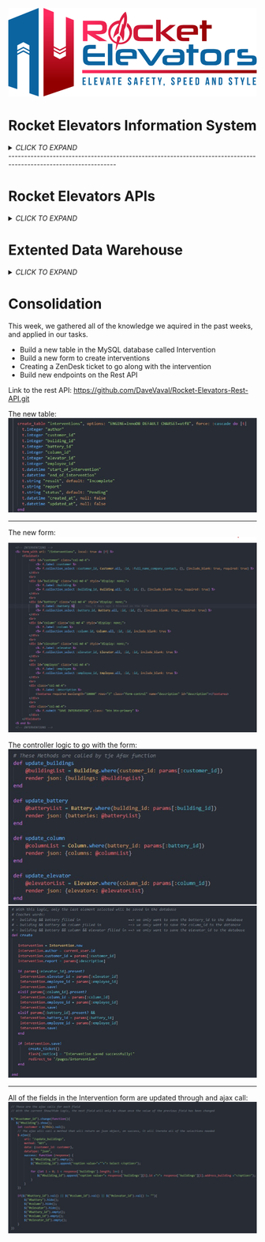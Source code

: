 ![alt text](https://github.com/DaveVaval/Rocket-Elevators-Ruby-Controller/blob/Main/img/R3.png)

# Rocket Elevators Information System #

<details>
<summary><i>CLICK TO EXPAND</i></summary>

This week converted our static website into a Ruby on Rails application.

The first step was to use the Assett Pipeline to provide the JS, CSS and HTML files needed to run the website. 

We implemented Embeded Ruby Syntax to the HTML code.

We created a database which contained multiple tables :

The employee table is used to assign permissions to access the Backoffice. It is also used to store e-mails and passwords of said employees.

If you want to access the Backoffice use these credentials:

- username: nicolas.genest@codeboxx.biz
- password: newdog1

</br>

![](app/assets/images/readmeimages/2021-02-19-19-06-57.png)

</br>

The users table is used to store login information for employees. It also assigns an ID to each one in order to link the tables together.


![](app/assets/images/readmeimages/2021-02-19-19-09-22.png)

</br>

In order to create a Backoffice, we first had to implement an authentication process. To achieve this, we used Gem Devise which took care of all the controllers necessary for user creation and user sessions. We then used RailsAdmin that provided us with a Backoffice interface for managing our data, such as the Employee table, the Users table and a Quote table which is used to store all the quote requests made on the website.


![](app/assets/images/readmeimages/2021-02-19-19-31-26.png)

</br>

Here is a screenshot of what the list of quotes looks like :

![](app/assets/images/readmeimages/2021-02-19-19-30-54.png)

</br>

We then deployed the website to AWS Ubuntu Server using Cloudflare to secure it.

</br>
</br>

The Backoffice was updated to include more data from Mysql as well as adding a Data Warehouse.

![](app/assets/images/readmeimages/2021-02-26-17-48-58.png)

</br>

It is now possible to Query the database and show the results in a graph :

![](app/assets/images/readmeimages/2021-02-26-17-52-10.png)

</br>

We can also group multiple Graphs at the same time using a Dashboard :

![](app/assets/images/readmeimages/2021-02-26-17-53-32.png)

</br>

In order to link the two databases together and to keep them up to date, we had to create tasks :

![](app/assets/images/readmeimages/2021-02-26-17-55-30.png)

</details>
----------------------------------------------------------------------------------------------------------------
</br>

# Rocket Elevators APIs #

<details>
<summary><i>CLICK TO EXPAND</i></summary>

**Use these credentials to access the back office:**

- Username: nicolas.genest@codeboxx.biz
- Password: newdog1
---------------------------------------------------------------------------------------------------------------
</br>

<u><b>This week we had to implement APIs to our Rocket Elevators Rails Applications:</u></b>

</br>

First we added the **Twilio** and **Slack** APIs which were pretty similar. We added this code to the *Elevator Model*:

![](app/assets/images/readmeimages/2021-03-11-12-17-18.png)

</br>

Next we linked the *Quotes* and *Leads* controller to **Zendesk**:

![](app/assets/images/readmeimages/2021-03-11-12-56-02.png)

![](app/assets/images/readmeimages/2021-03-11-12-56-45.png)

</br>

Here is what the **Sendgrid** code looks like in the *Leads Controller*:

![](app/assets/images/readmeimages/2021-03-11-12-59-13.png)

This is the email that the customer receives when he/she completes the *Contact Form*:

![](app/assets/images/readmeimages/2021-03-11-13-06-02.png)

</br>

In order to have *Contact Form Attachment Files* sent to **Dropbox**,(Le login est cmoutlook17@gmail.com password: rocketelevators2021) here is what we added:

![](app/assets/images/readmeimages/2021-03-11-13-15-36.png)

</br>

Next comes **IBM Watson Text-to-Speech**. We started by adding an audio player to *Rails Admin* in a new tab called Watson:

![](app/assets/images/readmeimages/2021-03-11-13-26-19.png)

Then, we created a method that updates the audio file with Watson reading the text provided, here is the code:

![](app/assets/images/readmeimages/2021-03-11-13-51-19.png)

See what the audio player looks like:

![](app/assets/images/readmeimages/2021-03-11-13-54-10.png)

</br>

Finally, we implemented **Google Maps** in the *Back Office*. This is the code:

![](app/assets/images/readmeimages/2021-03-12-11-08-22.png)

![](app/assets/images/readmeimages/2021-03-12-11-09-12.png)

Here is what it looks like on the website:

![](app/assets/images/readmeimages/2021-03-12-11-11-36.png)

## BONUS ##

</br>

We added a **Spotify Player** to the *Admin Page*:

![](app/assets/images/readmeimages/2021-03-12-17-25-18.png)
![](app/assets/images/readmeimages/2021-03-12-17-25-45.png)
![](app/assets/images/readmeimages/2021-03-12-17-26-46.png)

</br>

Next, we added a new **Watson** to provide interesting facts about *Star Wars*:

![](app/assets/images/readmeimages/2021-03-12-17-28-30.png)
![](app/assets/images/readmeimages/2021-03-12-17-29-23.png)
![](app/assets/images/readmeimages/2021-03-12-17-30-09.png)

</br>
</details>


# Extented Data Warehouse #
<details>
<summary><i>CLICK TO EXPAND</i></summary>
<u><b>This week we had to extend our data warehouse with a table named Fact Intervention:</u></b>

![](app/assets/images/readmeimages/fact_int.jpg)

</br>

Then we developed a rake task to generate random data into that table.

![](app/assets/images/readmeimages/fact_int2.jpg)
<hr>
</details>

# Consolidation 

This week, we gathered all of the knowledge we aquired in the past weeks, and applied in our tasks.

- Build a new table in the MySQL database called Intervention
- Build a new form to create interventions
- Creating a ZenDesk ticket to go along with the intervention
- Build new endpoints on the Rest API 

Link to the rest API: https://github.com/DaveVaval/Rocket-Elevators-Rest-API.git

The new table:
![](app/assets/images/readmeimages/int_table.jpg)
<hr>

The new form:
![](app/assets/images/readmeimages/int_form.jpg)

The controller logic to go with the form:
![](app/assets/images/readmeimages/int_logic.jpg)
![](app/assets/images/readmeimages/int_logic2.jpg)
<hr>

All of the fields in the Intervention form are updated through and ajax call:
![](app/assets/images/readmeimages/ajaxcall.jpg)










